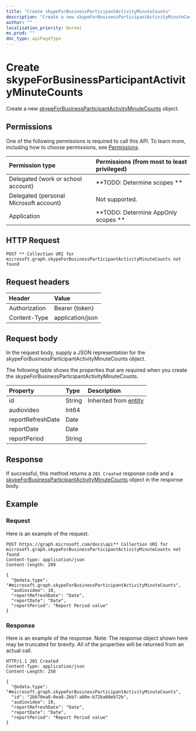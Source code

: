 ```yaml
---
title: "Create skypeForBusinessParticipantActivityMinuteCounts"
description: "Create a new skypeForBusinessParticipantActivityMinuteCounts object."
author: ""
localization_priority: Normal
ms.prod: ""
doc_type: apiPageType
---
```


# Create skypeForBusinessParticipantActivityMinuteCounts

Create a new [skypeForBusinessParticipantActivityMinuteCounts](../resources/skypeforbusinessparticipantactivityminutecounts.md) object.

## Permissions
One of the following permissions is required to call this API. To learn more, including how to choose permissions, see [Permissions](/concepts/permissions-reference.md).

|Permission type|Permissions (from most to least privileged)|
|:---|:---|
|Delegated (work or school account)|**TODO: Determine scopes **|
|Delegated (personal Microsoft account)|Not supported.|
|Application|**TODO: Determine AppOnly scopes **|

## HTTP Request
<!-- {
  "blockType": "ignored"
}
-->
``` http
POST ** Collection URI for microsoft.graph.skypeForBusinessParticipantActivityMinuteCounts not found
```

## Request headers
|Header|Value|
|:---|:---|
|Authorization|Bearer {token}|
|Content-Type|application/json|

## Request body
In the request body, supply a JSON representation for the skypeForBusinessParticipantActivityMinuteCounts object.

The following table shows the properties that are required when you create the skypeForBusinessParticipantActivityMinuteCounts.

|Property|Type|Description|
|:---|:---|:---|
|id|String| Inherited from [entity](../resources/entity.md)|
|audiovideo|Int64||
|reportRefreshDate|Date||
|reportDate|Date||
|reportPeriod|String||



## Response
If successful, this method returns a `201 Created` response code and a [skypeForBusinessParticipantActivityMinuteCounts](../resources/skypeforbusinessparticipantactivityminutecounts.md) object in the response body.

## Example

### Request
Here is an example of the request.
<!-- {
  "blockType": "request",
  "name": "create_skypeforbusinessparticipantactivityminutecounts_from_"
}
-->
``` http
POST https://graph.microsoft.com/docs\api** Collection URI for microsoft.graph.skypeForBusinessParticipantActivityMinuteCounts not found
Content-type: application/json
Content-length: 209

{
  "@odata.type": "#microsoft.graph.skypeForBusinessParticipantActivityMinuteCounts",
  "audiovideo": 10,
  "reportRefreshDate": "Date",
  "reportDate": "Date",
  "reportPeriod": "Report Period value"
}
```

### Response
Here is an example of the response. Note: The response object shown here may be truncated for brevity. All of the properties will be returned from an actual call.
<!-- {
  "blockType": "response",
  "truncated": true,
  "@odata.type": "microsoft.graph.skypeforbusinessparticipantactivityminutecounts"
}
-->
``` http
HTTP/1.1 201 Created
Content-Type: application/json
Content-Length: 258

{
  "@odata.type": "#microsoft.graph.skypeForBusinessParticipantActivityMinuteCounts",
  "id": "2bb70ea8-0ea8-2bb7-a80e-b72ba80eb72b",
  "audiovideo": 10,
  "reportRefreshDate": "Date",
  "reportDate": "Date",
  "reportPeriod": "Report Period value"
}
```

